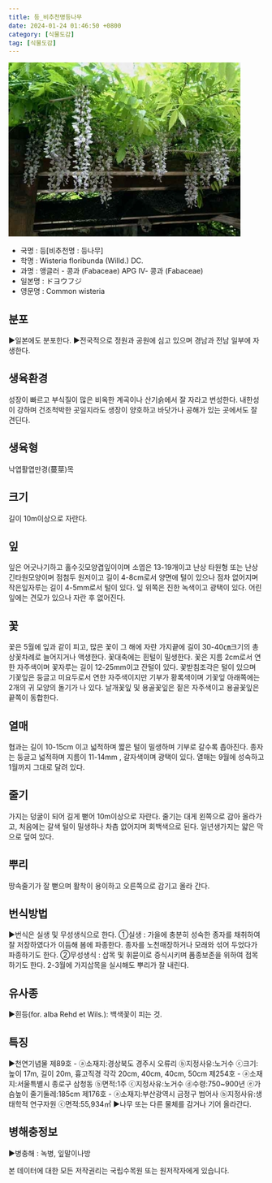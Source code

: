 ```yaml
---
title: 등_비추천명등나무
date: 2024-01-24 01:46:50 +0800
category: [식물도감]
tag: [식물도감]
---
```




![등[비추천명 : 등나무]](/assets/img/fileUpload/plants/basic/Leguminosae/Wisteria/12361/1_th2.JPG)
- 국명 : 등[비추천명 : 등나무]
- 학명 : Wisteria floribunda (Willd.) DC.
- 과명 : 앵글러 - 콩과 (Fabaceae) APG Ⅳ- 콩과 (Fabaceae)
- 일본명 : ドヨウフジ
- 영문명 : Common wisteria


## 분포
▶일본에도 분포한다.
▶전국적으로 정원과 공원에 심고 있으며 경남과 전남 일부에 자생한다.
## 생육환경
성장이 빠르고 부식질이 많은 비옥한 계곡이나 산기슭에서 잘 자라고 번성한다. 내한성이 강하며 건조척박한 곳일지라도 생장이 양호하고 바닷가나 공해가 있는 곳에서도 잘 견딘다.
## 생육형
낙엽활엽만경(蔓莖)목
## 크기
길이 10m이상으로 자란다.
## 잎
잎은 어긋나기하고 홀수깃모양겹잎이이며 소엽은 13-19개이고 난상 타원형 또는 난상 긴타원모양이며 점첨두 원저이고 길이 4-8cm로서 양면에 털이 있으나 점차 없어지며 작은잎자루는 길이 4-5mm로서 털이 있다. 잎 위쪽은 진한 녹색이고 광택이 있다. 어린 잎에는 견모가 있으나 자란 후 없어진다.
## 꽃
꽃은 5월에 잎과 같이 피고, 많은 꽃이 그 해에 자란 가지끝에 길이 30-40㎝크기의 총상꽃차례로 늘어지거나 액생한다. 꽃대축에는 흰털이 밀생한다. 꽃은 지름 2cm로서 연한 자주색이며 꽃자루는 길이 12-25mm이고 잔털이 있다. 꽃받침조각은 털이 있으며 기꽃잎은 둥글고 미요두로서 연한 자주색이지만 기부가 황록색이며 기꽃잎 아래쪽에는 2개의 귀 모양의 돌기가 나 있다. 날개꽃잎 및 용골꽃잎은 짙은 자주색이고 용골꽃잎은 끝쪽이 동합한다.
## 열매
협과는 길이 10-15cm 이고 넓적하며 짧은 털이 밀생하며 기부로 갈수록 좁아진다. 종자는 둥글고 넓적하며 지름이 11-14mm , 갈자색이며 광택이 있다. 열매는 9월에 성숙하고 1월까지 그대로 달려 있다.
## 줄기
가지는 덩굴이 되어 길게 뻗어 10m이상으로 자란다. 줄기는 대게 왼쪽으로 감아 올라가고, 처음에는 갈색 털이 밀생하나 차츰 없어지며 회백색으로 된다. 일년생가지는 얇은 막으로 덮여 있다.
## 뿌리
땅속줄기가 잘 뻗으며 활착이 용이하고 오른쪽으로 감기고 올라 간다.
## 번식방법
▶번식은 실생 및 무성생식으로 한다. 
①실생 : 가을에 충분히 성숙한 종자를 채취하여 잘 저장하였다가 이듬해 봄에 파종한다. 종자를 노천매장하거나 모래와 섞어 두었다가 파종하기도 한다. 
②무성생식 : 삽목 및 휘묻이로 증식시키며 품종보존을 위하여 접목하기도 한다. 2-3월에 가지삽목을 실시해도 뿌리가 잘 내린다.
## 유사종
▶흰등(for. alba Rehd et Wils.): 백색꽃이 피는 것.
## 특징
▶천연기념물
제89호 - ⓐ소재지:경상북도 경주시 오류리 ⓑ지정사유:노거수 ⓒ크기:높이 17m, 길이 20m, 흉고직경 각각 20cm, 40cm, 40cm, 50cm
제254호 -  ⓐ소재지:서울특별시 종로구 삼청동 ⓑ면적:1주 ⓒ지정사유:노거수 ⓓ수령:750~900년 ⓔ가슴높이 줄기둘레:185cm
제176호 - ⓐ소재지:부산광역시 금정구 범어사 ⓑ지정사유:생태학적 연구자원 ⓒ면적:55,934㎡
▶나무 또는 다른 물체를 감거나 기어 올라간다.
## 병해충정보
▶병충해 : 녹병, 잎말이나방






본 데이터에 대한 모든 저작권리는 국립수목원 또는 원저작자에게 있습니다.
